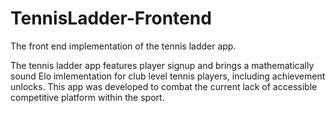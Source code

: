 # TennisLadder-Frontend

The front end implementation of the tennis ladder app.

The tennis ladder app features player signup and brings a mathematically sound Elo imlementation for club level tennis players, including achievement unlocks. This app was developed to combat the current lack of accessible competitive platform within the sport.
